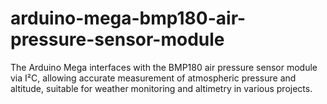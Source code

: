 # arduino-mega-bmp180-air-pressure-sensor-module
The Arduino Mega interfaces with the BMP180 air pressure sensor module via I²C, allowing accurate measurement of atmospheric pressure and altitude, suitable for weather monitoring and altimetry in various projects.

